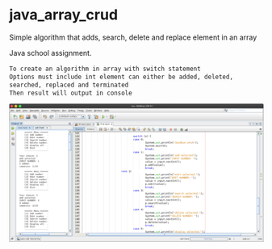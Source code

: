 # java_array_crud
Simple algorithm that adds, search, delete and replace element in an array

Java school assignment. 
 
    To create an algorithm in array with switch statement 
    Options must include int element can either be added, deleted, searched, replaced and terminated
    Then result will output in console

![Java array crud ](https://github.com/lulineventures/java_array_crud/blob/master/img.png)
